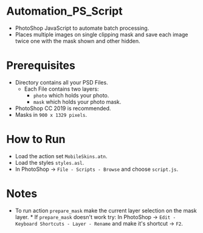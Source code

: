 # Automation_PS_Script
* PhotoShop JavaScript to automate batch processing.
* Places multiple images on single clipping mask and save each image twice one with the mask shown and other hidden.

# Prerequisites
* Directory contains all your PSD Files.
    * Each File contains two layers:
        * `photo` which holds your photo.
        * `mask` which holds your photo mask.
* PhotoShop CC 2019 is recommended.
* Masks in `900 x 1329 pixels`.

# How to Run
* Load the action set `MobileSkins.atn`.
* Load the styles `styles.asl`.
* In PhotoShop -> `File - Scripts - Browse` and choose `script.js`.

# Notes
* To run action `prepare_mask` make the current layer selection on the mask layer. 
        * If `prepare_mask` doesn't work try: In PhotoShop -> `Edit - Keyboard Shortcuts - Layer - Rename` and make it's shortcut -> `F2`.
